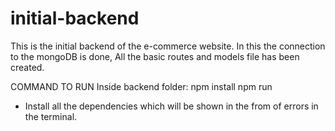 # initial-backend
This is the initial backend of the e-commerce website. In this the connection to the mongoDB is done, All the basic routes and models file has been created.

COMMAND TO RUN 
Inside backend folder: npm install
npm run
* Install all the dependencies which will be shown in the from of errors in the terminal.
